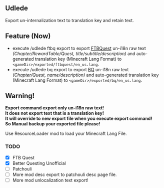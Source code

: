 ## Udlede

Export un-internalization text to translation key and retain text.  

## Feature (Now)
- execute /udlede ftbq export to export [FTBQuest](https://www.curseforge.com/minecraft/mc-mods/ftb-quests-forge) un-i18n raw text _(Chapter/RewardTable/Quest, title/subtitle/description)_ and auto-generated translation key (Minecraft Lang Format) to `<gameDir>/exported/ftbquest/en_us.lang`.
- execute /udlede bq export to export [BQ](https://www.curseforge.com/minecraft/mc-mods/better-questing-unofficial) un-i18n raw text _(Chapter/Quest, name/description)_ and auto-generated translation key (Minecraft Lang Format) to `<gameDir>/exported/bq/en_us.lang`.

## Warning!
__Export command export only un-i18n raw text!__  
__It does not export text that is a translation key!__  
__It will override to new export file when you execute export command!__  
__So Manual backup your exported file please!__  

Use ResourceLoader mod to load your Minecraft Lang File.

### TODO
- [x] FTB Quest
- [x] Better Questing Unofficial
- [ ] Patchouli
- [ ] More mod desc export to patchouli desc page file.
- [ ] More mod unlocalization text export!
